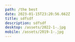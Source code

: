 ```yaml
---
path: /the best
date: 2023-01-15T23:20:56.662Z
title: sdfsdf
description: sdfsdf
desktop: /assets/2022-1-.jpg
mobile: /assets/2019-1-.jpg
---
```

